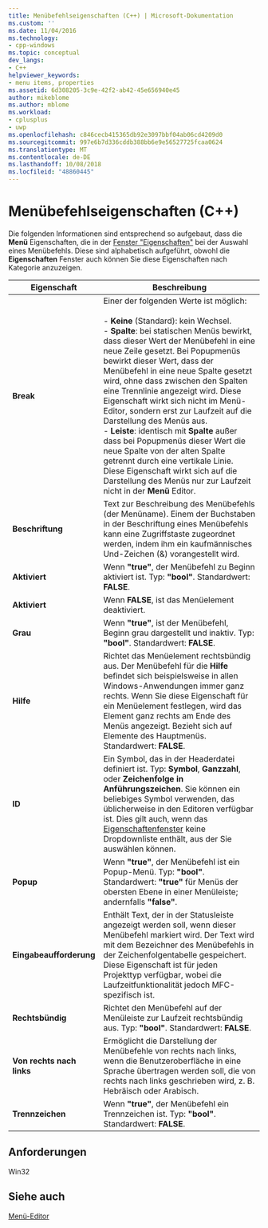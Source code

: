 ```yaml
---
title: Menübefehlseigenschaften (C++) | Microsoft-Dokumentation
ms.custom: ''
ms.date: 11/04/2016
ms.technology:
- cpp-windows
ms.topic: conceptual
dev_langs:
- C++
helpviewer_keywords:
- menu items, properties
ms.assetid: 6d308205-3c9e-42f2-ab42-45e656940e45
author: mikeblome
ms.author: mblome
ms.workload:
- cplusplus
- uwp
ms.openlocfilehash: c846cecb415365db92e3097bbf04ab06cd4209d0
ms.sourcegitcommit: 997e6b7d336cddb388bb6e9e56527725fcaa0624
ms.translationtype: MT
ms.contentlocale: de-DE
ms.lasthandoff: 10/08/2018
ms.locfileid: "48860445"
---
```

# <a name="menu-command-properties-c"></a>Menübefehlseigenschaften (C++)

Die folgenden Informationen sind entsprechend so aufgebaut, dass die **Menü** Eigenschaften, die in der [Fenster "Eigenschaften"](/visualstudio/ide/reference/properties-window) bei der Auswahl eines Menübefehls. Diese sind alphabetisch aufgeführt, obwohl die **Eigenschaften** Fenster auch können Sie diese Eigenschaften nach Kategorie anzuzeigen.

|Eigenschaft|Beschreibung|
|--------------|-----------------|
|**Break**|Einer der folgenden Werte ist möglich:<br /><br />- **Keine** (Standard): kein Wechsel.<br />- **Spalte**: bei statischen Menüs bewirkt, dass dieser Wert der Menübefehl in eine neue Zeile gesetzt. Bei Popupmenüs bewirkt dieser Wert, dass der Menübefehl in eine neue Spalte gesetzt wird, ohne dass zwischen den Spalten eine Trennlinie angezeigt wird. Diese Eigenschaft wirkt sich nicht im Menü-Editor, sondern erst zur Laufzeit auf die Darstellung des Menüs aus.<br />- **Leiste**: identisch mit **Spalte** außer dass bei Popupmenüs dieser Wert die neue Spalte von der alten Spalte getrennt durch eine vertikale Linie. Diese Eigenschaft wirkt sich auf die Darstellung des Menüs nur zur Laufzeit nicht in der **Menü** Editor.|
|**Beschriftung**|Text zur Beschreibung des Menübefehls (der Menüname). Einem der Buchstaben in der Beschriftung eines Menübefehls kann eine Zugriffstaste zugeordnet werden, indem ihm ein kaufmännisches Und-Zeichen (&) vorangestellt wird.|
|**Aktiviert**|Wenn **"true"**, der Menübefehl zu Beginn aktiviert ist. Typ: **"bool"**. Standardwert: **FALSE**.|
|**Aktiviert**|Wenn **FALSE**, ist das Menüelement deaktiviert.|
|**Grau**|Wenn **"true"**, ist der Menübefehl, Beginn grau dargestellt und inaktiv. Typ: **"bool"**. Standardwert: **FALSE**.|
|**Hilfe**|Richtet das Menüelement rechtsbündig aus. Der Menübefehl für die **Hilfe** befindet sich beispielsweise in allen Windows-Anwendungen immer ganz rechts. Wenn Sie diese Eigenschaft für ein Menüelement festlegen, wird das Element ganz rechts am Ende des Menüs angezeigt. Bezieht sich auf Elemente des Hauptmenüs. Standardwert: **FALSE**.|
|**ID**|Ein Symbol, das in der Headerdatei definiert ist. Typ: **Symbol**, **Ganzzahl**, oder **Zeichenfolge in Anführungszeichen**. Sie können ein beliebiges Symbol verwenden, das üblicherweise in den Editoren verfügbar ist. Dies gilt auch, wenn das [Eigenschaftenfenster](/visualstudio/ide/reference/properties-window) keine Dropdownliste enthält, aus der Sie auswählen können.|
|**Popup**|Wenn **"true"**, der Menübefehl ist ein Popup-Menü. Typ: **"bool"**. Standardwert: **"true"** für Menüs der obersten Ebene in einer Menüleiste; andernfalls **"false"**.|
|**Eingabeaufforderung**|Enthält Text, der in der Statusleiste angezeigt werden soll, wenn dieser Menübefehl markiert wird. Der Text wird mit dem Bezeichner des Menübefehls in der Zeichenfolgentabelle gespeichert. Diese Eigenschaft ist für jeden Projekttyp verfügbar, wobei die Laufzeitfunktionalität jedoch MFC-spezifisch ist.|
|**Rechtsbündig**|Richtet den Menübefehl auf der Menüleiste zur Laufzeit rechtsbündig aus. Typ: **"bool"**. Standardwert: **FALSE**.|
|**Von rechts nach links**|Ermöglicht die Darstellung der Menübefehle von rechts nach links, wenn die Benutzeroberfläche in eine Sprache übertragen werden soll, die von rechts nach links geschrieben wird, z. B. Hebräisch oder Arabisch.|
|**Trennzeichen**|Wenn **"true"**, der Menübefehl ein Trennzeichen ist. Typ: **"bool"**. Standardwert: **FALSE**.|

## <a name="requirements"></a>Anforderungen

Win32

## <a name="see-also"></a>Siehe auch

[Menü-Editor](../windows/menu-editor.md)